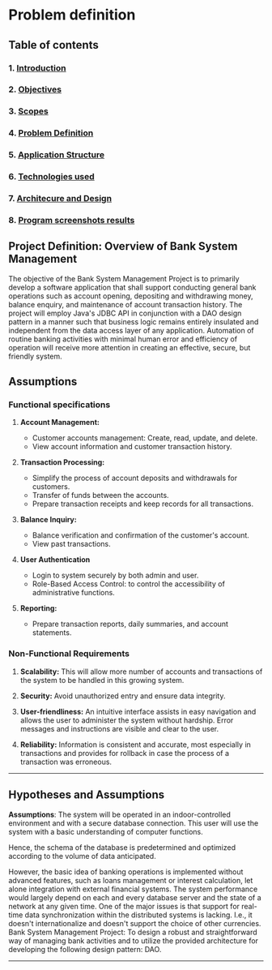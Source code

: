 # Problem definition

## Table of contents

### 1. [Introduction](../project-report.md#1-introduction)

### 2. [Objectives](../project-report.md#objectives)

### 3. [Scopes](../project-report.md#scope)

### 4. [Problem Definition](./problem-definition.md)

### 5. [Application Structure](./system-design.md#application-structure)

### 6. [Technologies used](./system-design.md#technologies-used)

### 7. [Architecure and Design](./system-design.md#architecture-and-design)  

### 8. [Program screenshots results](./result-screenshoots.md)

## Project Definition: Overview of Bank System Management

The objective of the Bank System Management Project is to primarily develop a software application that shall support conducting general bank operations such as account opening, depositing and withdrawing money, balance enquiry, and maintenance of account transaction history. The project will employ Java's JDBC API in conjunction with a DAO design pattern in a manner such that business logic remains entirely insulated and independent from the data access layer of any application. Automation of routine banking activities with minimal human error and efficiency of operation will receive more attention in creating an effective, secure, but friendly system.  

## Assumptions

### Functional specifications

1. **Account Management:**

    - Customer accounts management: Create, read, update, and delete.
    - View account information and customer transaction history.

2. **Transaction Processing:**

    - Simplify the process of account deposits and withdrawals for customers.
    - Transfer of funds between the accounts.
    - Prepare transaction receipts and keep records for all transactions.

3. **Balance Inquiry:**

    - Balance verification and confirmation of the customer's account.
    - View past transactions.

4. **User Authentication**

    - Login to system securely by both admin and user.
    - Role-Based Access Control: to control the accessibility of administrative functions.

5. **Reporting:**

    - Prepare transaction reports, daily summaries, and account statements.

### Non-Functional Requirements

1. **Scalability:**
This will allow more number of accounts and transactions of the system to be handled in this growing system.

2. **Security:**
Avoid unauthorized entry and ensure data integrity.

3. **User-friendliness:**
An intuitive interface assists in easy navigation and allows the user to administer the system without hardship. Error messages and instructions are visible and clear to the user.

4. **Reliability:**
Information is consistent and accurate, most especially in transactions and provides for rollback in case the process of a transaction was erroneous.

---

## Hypotheses and Assumptions

**Assumptions**: The system will be operated in an indoor-controlled environment and with a secure database connection. This user will use the system with a basic understanding of computer functions.

Hence, the schema of the database is predetermined and optimized according to the volume of data anticipated.

 However, the basic idea of banking operations is implemented without advanced features, such as loans management or interest calculation, let alone integration with external financial systems. The system performance would largely depend on each and every database server and the state of a network at any given time. One of the major issues is that support for real-time data synchronization within the distributed systems is lacking. I.e., it doesn't internationalize and doesn't support the choice of other currencies. Bank System Management Project: To design a robust and straightforward way of managing bank activities and to utilize the provided architecture for developing the following design pattern: DAO.

---
